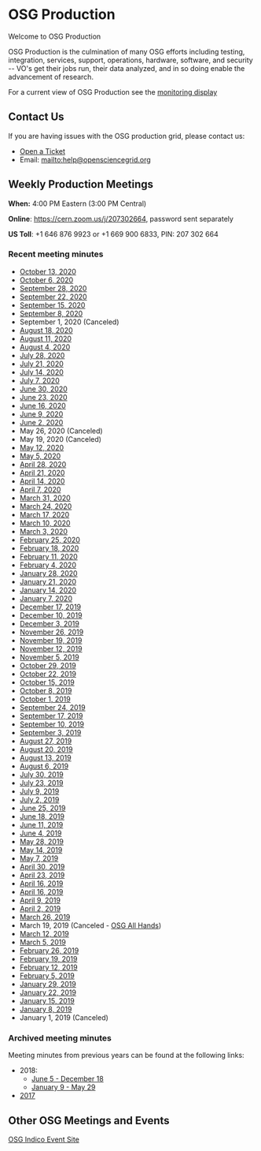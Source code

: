 OSG Production
==============

Welcome to OSG Production

OSG Production is the culmination of many OSG efforts including testing, integration, services, support, operations, hardware, software, and security -- VO's get their jobs run, their data analyzed, and in so doing enable the advancement of research.

For a current view of OSG Production see the [monitoring display](http://display.opensciencegrid.org/)


Contact Us
----------

If you are having issues with the OSG production grid, please contact us:

- [Open a Ticket](http://support.opensciencegrid.org)
- Email: <mailto:help@opensciencegrid.org>


Weekly Production Meetings
--------------------------

**When:** 4:00 PM Eastern (3:00 PM Central)

**Online**: <https://cern.zoom.us/j/207302664>, password sent separately

**US Toll**: +1 646 876 9923  or +1 669 900 6833, PIN: 207 302 664


### Recent meeting minutes ###

- [October 13, 2020](https://docs.google.com/document/d/1eoti7Xflb5wTyGkiFpipQ8d_a-_CvgUollvUjpmonCs/edit?usp=sharing)
- [October 6, 2020](https://docs.google.com/document/d/1ZMkc1fk6Ku1moMh9AgcI7xfFKCYLptx0pAZfuCoDsT4/edit?usp=sharing)
- [September 28, 2020](https://docs.google.com/document/d/1IUnyn2DMkVS3WY9f8-2xB0pUsNbGiZ5HUMzMR4x-0PE/edit?usp=sharing)
- [September 22, 2020](https://docs.google.com/document/d/1R6akv17BUCVNaIQidltVo4rhNVfESDXecyAjZp9XZg8/edit?usp=sharing)
- [September 15, 2020](https://docs.google.com/document/d/1cCVQVQR7pUAI4C9tnDqvsuIMvJNzJEgCKMQCJX7xu1k/edit?usp=sharing)
- [September 8, 2020](https://docs.google.com/document/d/1Q2HZ8tl4L_dDHaiN3-Z1VTBRHvtsNg5cpt5vyy6C4GA/edit?usp=sharing)
- September 1, 2020 (Canceled)
- [August 18, 2020](https://docs.google.com/document/d/1vYPu8PfcY66JsqQ5OCw5plHOjKYnqy5nWng9e3WpyK4/edit?usp=sharing)
- [August 11, 2020](https://docs.google.com/document/d/1bgY5lIYTMg8HfPYc8GsHaGnpHcXSqkqO0QSVP9os6oY/edit?usp=sharing)
- [August 4, 2020](https://docs.google.com/document/d/1kQAeiLuT_VvSjFRJRhyEh3hbOKBpYFR1AXawvOfHA5w/edit?usp=sharing)
- [July 28, 2020](https://docs.google.com/document/d/1-SdbztDfzVrNmR7KPI4vsblGmH7ggIpZ4zAW8Go0qDk/edit?usp=sharing)
- [July 21, 2020](https://docs.google.com/document/d/1i47A3J_MGlkwmLwGqryrVPam5n04QWo2svVzrx6svrs/edit?usp=sharing)
- [July 14, 2020](https://docs.google.com/document/d/1Vqnn8NqJEGPNNXaeIGJew-7qcXXWZ04I478_zs5xGCs/edit?usp=sharing)
- [July 7, 2020](https://docs.google.com/document/d/14pfibxnKVzr16rcON-n_WA1n9u9-gkWzKlJkdMkdYLo/edit#)
- [June 30, 2020](https://docs.google.com/document/d/1gaJRxj0HS7DbOfOe1rTSljMiYV7zwc4TnecjPkN-6cQ/edit?usp=sharing)
- [June 23, 2020](https://docs.google.com/document/d/1bVRzdZs7hHEYEqFLgbmBJV0CtnM1iNxI71keXPRZAuk/edit?usp=sharing)
- [June 16, 2020](https://docs.google.com/document/d/1zwH_eHWSrNPrHaaGRB7fTERaaaP7xkMnIIDNDmnRUH8/edit?usp=sharing)
- [June 9, 2020](https://docs.google.com/document/d/14m2SgtN_MiGul9jI0rWl_hJhRZo_krLCO_s5HbVdQEs/edit?usp=sharing)
- [June 2, 2020](https://docs.google.com/document/d/1HMKDIbgTSiqvtdGnBD2lrv6HDjr7kUJEEUJfcco9KXI/edit?usp=sharing)
- May 26, 2020 (Canceled)
- May 19, 2020 (Canceled)
- [May 12, 2020](https://docs.google.com/document/d/1y96JI8qVcGgCA6kZooUxxfc0xhnVinFNq7FGTEZqweA/edit?usp=sharing)
- [May 5, 2020](https://docs.google.com/document/d/1qlJTAZYacCaHYds9diHlvOOtb30ZXIfG48rFPfv1a28/edit?usp=sharing)
- [April 28, 2020](https://docs.google.com/document/d/17MmvyVBt5J7gBDngYWCyg6V6kv95wtb411dTRumsZEE/edit?usp=sharing)    
- [April 21, 2020](https://docs.google.com/document/d/19sOlWPZfj4FBiWWtja6HCCk7z13l6QFKPJrFA3ZX25w/edit?usp=sharing)
- [April 14, 2020](https://docs.google.com/document/d/130FH9iQ_FijfMPNSGFI_qYNtz72C6IEZXYRcXcNj2PQ/edit?usp=sharing)
- [April 7, 2020](https://docs.google.com/document/d/1OHj9nncLGPLxudSb3owA_XJ0A5wh1vDqa-8W8bu-238/edit?usp=sharing)
- [March 31, 2020](https://docs.google.com/document/d/1whkApm8YLe5o5O1XkQ5S-oRKYxcB_XV4l7gm_v4Zkls/edit?usp=sharing)
- [March 24, 2020](https://docs.google.com/document/d/1LUbsK1sKb-GBA0UjZEjAATKKGgbiF7gk1JzK49gFLwo/edit?usp=sharing)
- [March 17, 2020](https://docs.google.com/document/d/1WpQAmeui5vUeyx3wEgMkr1_YeIfdk5CP_xygTIVy-Ao/edit?usp=sharing)
- [March 10, 2020](https://docs.google.com/document/d/1RpH68IbENTNu-bMATuuhQoaqyV0JepseaoVnyhMVrd4/edit?usp=sharing)
- [March 3, 2020](https://docs.google.com/document/d/1EY5MIZhM8J34FGs6x2JBevHX4MzbtRjU5lRUdiwf0Ic/edit?usp=sharing)
- [February 25, 2020](https://docs.google.com/document/d/1-Y3IPvkKeBXb2i5RBPP4MRIidMOkRg9__GjfF5yeufQ/edit?usp=sharing)
- [February 18, 2020](https://docs.google.com/document/d/1dPRKNA1B66iYlm68myD0lEgVAMWDMpjxz09hdIz1DMY/edit?usp=sharing)
- [February 11, 2020](https://docs.google.com/document/d/1nl5I5M815b-qyxbGqbjExRb0nodNFcbGn7Ni0LoXGbU/edit?usp=sharing)
- [February 4, 2020](https://docs.google.com/document/d/1eYqxySMGLOwCsPpNuScNmsjFBu6K8JQYakMpA3fwzbU/edit?usp=sharing)
- [January 28, 2020](https://docs.google.com/document/d/1Ltl0EOG1GKsSkszoBY6B01FKrymfcw1FWJnDZ99bfVk/edit?usp=sharing)
- [January 21, 2020](https://docs.google.com/document/d/1E1oiPvfnKJHX_6eYen7hAyftYy9mdVHVvj4Xr1k0beo/edit?usp=sharing)
- [January 14, 2020](https://docs.google.com/document/d/1EOTwGARU3suaOlHg8ijkvoBdz1IZ9m4RA9MfEm1tD88/edit?usp=sharing)       
- [January 7, 2020](https://docs.google.com/document/d/11g0yDHtT5UZlXMlGmDcpkHoJNyJju2HaoUkRD3ossY8/edit?usp=sharing)       
- [December 17, 2019](https://docs.google.com/document/d/1qvSSjrgZonfXsT3gg22yFXHAl3FFOBWAzKQQ0d6kO74/edit?usp=sharing)
- [December 10, 2019](https://docs.google.com/document/d/1Xh9m9lytw3hFbX6C6z9cfZzpxpksupEiKO0APHLKdQ8/edit?usp=sharing)
- [December 3, 2019](https://docs.google.com/document/d/1Fb3GnbyZ1fX4Z2dE9L_eLzO-ldwJ9-FVUK3ZezAuyU8/edit?usp=sharing)
- [November 26, 2019](https://docs.google.com/document/d/1ppD7QHfntoxBjpqrhGZxolzsYXGfcNBbJiW35TUh6s0/edit?usp=sharing)
- [November 19, 2019](https://docs.google.com/document/d/1LyKzWCzMagJQt5Z1CoOnt76m0JXYgBRY-oX0lFz7qi8/edit)
- [November 12, 2019](https://docs.google.com/document/d/1eyirAk6EapyQQub07zADWMOoK2cn2Ww9lruy-2MF418/edit?usp=sharing)
- [November 5, 2019](https://docs.google.com/document/d/1jQwAeNhpFlaRhAnTkjC18cNeAF0JFxn3ENcFabPocGY/edit?usp=sharing)
- [October 29, 2019](https://docs.google.com/document/d/1Q6i0iJDFaK6rKFW3v62zYfNgiuhJym9fJwc4RBXNDtY/edit?usp=sharing)
- [October 22, 2019](https://docs.google.com/document/d/1GgHTD6Cfrp_WwY954u2YCA52XUKBY73nVJO3Mg5wHwE/edit?usp=sharing)
- [October 15, 2019](https://docs.google.com/document/d/1UvjaiMHW5GEBoxPf1Vh6fQ6uzLKR6Y1tloU5Jolg18E/edit?usp=sharing)
- [October 8, 2019](https://docs.google.com/document/d/1DfA9K3qEklMOdQIrADi674YTzmwSuKGbNHYYRAfe7cY/edit?usp=sharing)
- [October 1, 2019](https://docs.google.com/document/d/1S0bprEFAvGwRGLlToCQyekNwdQ_8i3OnV74rX8k-BAU/edit?usp=sharing)
- [September 24, 2019](https://docs.google.com/document/d/1UJpmMeytUAfr0eRBGDjKUSKOSImwMvUsFuwxNF6TopQ/edit)
- [September 17, 2019](https://docs.google.com/document/d/1UfLpcQUnDkqR0jyC1N8AuUBwdKy_4Jea4g1pLTIkzQA/edit?usp=sharing)
- [September 10, 2019](https://docs.google.com/document/d/1cjMinJXTWzdddJP2CxEy1Y8fMryyk-zgbu1dNoYz-8M/edit?usp=sharing)
- [September 3, 2019](https://docs.google.com/document/d/1Wo35Y2wcgHNs_5lJkuF2IU91v588px89grPWdSHEM4Q/edit?usp=sharing)
- [August 27, 2019](https://docs.google.com/document/d/1pD9r2u6m9OXYaXNYE_XzbqXAC0cWnuG3pRRUt5fjBZI/edit?usp=sharing)
- [August 20, 2019](https://docs.google.com/document/d/149Zeoa9V_XQiu3W-cPQ8U3CL1StNH_pDoAB_pdco1_k/edit?usp=sharing)
- [August 13, 2019](https://docs.google.com/document/d/11M3VsjVgJllnREH4I6csz_n-Jec79ZOmQnGiMnko86E/edit?usp=sharing)
- [August 6, 2019](https://docs.google.com/document/d/1xMwBD89nH87lOF3rcpgQ3gsJhZKmNf5R5bBOK3DbsnY/edit?usp=sharing)
- [July 30, 2019](https://docs.google.com/document/d/19fPm13-ql706Bd0CP_SrZg0dpuNZsAfzxSbbqO7IETw/edit?usp=sharing)
- [July 23, 2019](https://docs.google.com/document/d/11510SU9Kgw6KwZ3fa3RYPhiqy8DrDCqJBOI_MVim9FY/edit?usp=sharing)
- [July 9, 2019](https://docs.google.com/document/d/1Ct2JDoB96E0CiPduJKokwSYyRqrfZU64s-RzvdIs0Ys/edit?usp=sharing)
- [July 2, 2019](https://docs.google.com/document/d/1eCPdQbAS6_i4Z0tyMKtBx23LVyWADRSRD5EY14TBz2s/edit?usp=sharing)
- [June 25, 2019](https://docs.google.com/document/d/1IxgIgny3gGJVVtdisyu6zPeCOYIrxoiQEcsHpLFmS3A/edit?usp=sharing)
- [June 18, 2019](https://docs.google.com/document/d/1pOAgWW8__jgn_4NaxEU3QiTFXlJ46pJl6ZpupKOguDQ/edit?usp=sharing)
- [June 11, 2019](https://docs.google.com/document/d/1IqKw4NpTtQ8cFAXVHsNo4w9D-bBva17Vf9xCxzKUIx8/edit?usp=sharing)
- [June 4, 2019](https://docs.google.com/document/d/17CJcpgQgtqMQEjnx6hticcRpJNmjJsuy41r2w2qFQx4/edit?usp=sharing)
- [May 28, 2019](https://docs.google.com/document/d/1zLL4VFIm2n5lhJ5nnX9njcr_BfHvTB1xMelCUs22qoI/edit?usp=sharing)
- [May 14, 2019](https://docs.google.com/document/d/1SloMd8iJ7lx9FIPvbsVGCvu6FVXCeehBo6EqElUchSo/edit?usp=sharing)
- [May 7, 2019](https://docs.google.com/document/d/1BQivRg8wo-SN5H8iuWx6hE8pS0P4j8Gth40A2YKCWm4/edit?usp=sharing)
- [April 30, 2019](https://docs.google.com/document/d/1ZV7Tzgf10AUM3YGf5iY_ddUzkli1WPtTtgYRmIOFVic/edit?usp=sharing)
- [April 23, 2019](https://docs.google.com/document/d/16iDswSx4ZGwZmrSvK2AExQa_K4mNErDfImw2vfSxF_Q/edit?usp=sharing)
- [April 16, 2019](https://docs.google.com/document/d/1rAKK32LK9Ry2mmuuHPdxPUpJRu9eYqBu-UcbQ5-1tbE/edit?usp=sharing)
- [April 16, 2019](https://docs.google.com/document/d/1rAKK32LK9Ry2mmuuHPdxPUpJRu9eYqBu-UcbQ5-1tbE/edit?usp=sharing)
- [April 9, 2019](https://docs.google.com/document/d/1Q_RnfqoGJ76aSxfOOJRtI27zBWfIrPQRAjetDM9Wwn0/edit?usp=sharing)
- [April 2, 2019](https://docs.google.com/document/d/1_Gc_WdxB1Oc6lxA3F23GOnyUO_7JHEO5fN5M4W673WY/edit?usp=sharing)
- [March 26, 2019](https://docs.google.com/document/d/1d0GZMtaaxG_AggOjkBYC-VvVBUuTaLCGnnR4WJBzf-U/edit?usp=sharing)
- March 19, 2019 (Canceled - [OSG All Hands](https://opensciencegrid.org/all-hands/2019/))
- [March 12, 2019](https://docs.google.com/document/d/1g9WmMH31HhHQSeO2RBkgMWDkDmHXiVVIfsHHtj0INhA/edit?usp=sharing)
- [March 5, 2019](https://docs.google.com/document/d/1t84JNgglXOI2Zoz2ylkWDLmfkllrqrinAnFh7bhA4sU/edit?usp=sharing)
- [February 26, 2019](https://docs.google.com/document/d/1SfCu2S4QpwcOc3TokGozaypTcq-sMEZPa6ETyAjV8LU/edit?usp=sharing)
- [February 19, 2019](https://docs.google.com/document/d/1fhNh32396p2ikFd1FJ_9lzBIBxHJCS96EKaSOjA2Ndo/edit?usp=sharing)
- [February 12, 2019](https://docs.google.com/document/d/1yCMsYlsHI562hDfCtBe6_1KQ69pQZKQBcf-iobq9qy8/edit?usp=sharing)
- [February 5, 2019](https://docs.google.com/document/d/1xb44xgJQAv6rdxytasGenAVrYluGRMreEYlh3onq9YI/edit?usp=sharing)
- [January 29, 2019](https://docs.google.com/document/d/1BKPvbdyJ5T8T-AQr75BxcIt4d8m1kNTBeopsu-ZEV5Y/edit?usp=sharing)
- [January 22, 2019](https://docs.google.com/document/d/1BeIETyHuGrw146ISfz_5fSSzipVFVvsfMr59-Ku6WLY/edit?usp=sharing)
- [January 15, 2019](https://docs.google.com/document/d/1tHRMPPY8jL-7WIiZMM1mRRvNoz5efsgJfVb2QhZZi6Q/edit?usp=sharing)
- [January 8, 2019](https://docs.google.com/document/d/1qr0ihzVMSR4CgFli0ZS7bqRxiBj0EXxCmZZmpaars_E/edit?usp=sharing)
- January 1, 2019 (Canceled)


### Archived meeting minutes ###

Meeting minutes from previous years can be found at the following links:


- 2018:
    - [June 5 - December 18](https://drive.google.com/drive/u/1/folders/1CpZ_YjrAiIg8NKYicEf2KWpIILCx_wR-)
    - [January 9 - May 29](https://github.com/opensciencegrid/production/tree/master/docs/WeeklyMinutes/2018)
- [2017](https://github.com/opensciencegrid/production/tree/master/docs/WeeklyMinutes/2017)

Other OSG Meetings and Events
-----------------------------

[OSG Indico Event Site](https://indico.fnal.gov/categoryDisplay.py?categId=86)

